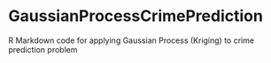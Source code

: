 # GaussianProcessCrimePrediction
R Markdown code for applying Gaussian Process (Kriging) to crime prediction problem
